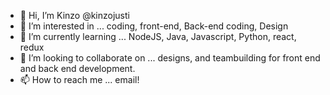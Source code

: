 - 👋 Hi, I’m Kinzo @kinzojusti
- 👀 I’m interested in ... coding, front-end, Back-end coding, Design
- 🌱 I’m currently learning ... NodeJS, Java, Javascript, Python, react, redux
- 💞️ I’m looking to collaborate on ... designs, and teambuilding for front end and back end development. 
- 📫 How to reach me ... email!

<!---
kinzojusti/kinzojusti is a ✨ special ✨ repository because its `README.md` (this file) appears on your GitHub profile.
You can click the Preview link to take a look at your changes.
--->
